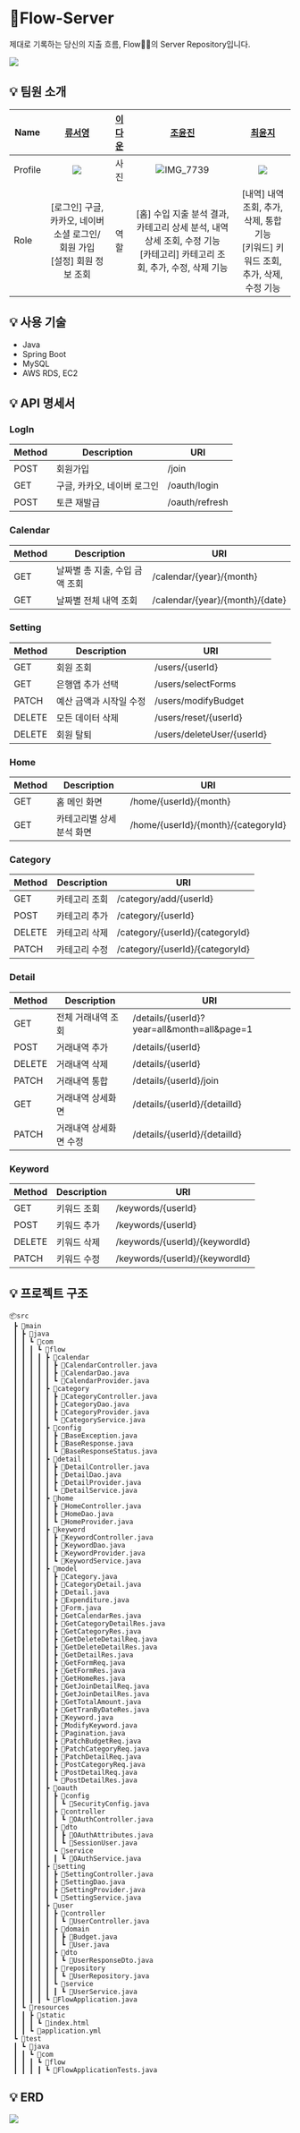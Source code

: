 # 📜Flow-Server
제대로 기록하는 당신의 지출 흐름, Flow✍🏻의 Server Repository입니다.

![](https://user-images.githubusercontent.com/100260416/220561044-df2a16d8-2180-43dd-8e75-d3056265c415.png)

## 💡 팀원 소개
| Name | [류서영](https://github.com/seoyoee) | [이다운](https://github.com/dawoon08) | [조윤진](https://github.com/cyjadela) | [최윤지](https://github.com/choiyounji) |
| ------- | :---: | :---: | :---: | :---: |
| Profile | ![](https://user-images.githubusercontent.com/81751862/220785900-43cba513-97a1-459d-b5c6-9dc3a95fda82.png) | 사진 | ![IMG_7739](https://user-images.githubusercontent.com/70833219/221144728-aeb02415-641a-432d-9076-84a536bc347e.PNG) | ![](https://user-images.githubusercontent.com/100260416/220534231-c01cad9b-7a63-433d-b114-33378163978c.png) |
| Role | [로그인] 구글, 카카오, 네이버 소셜 로그인/회원 가입<br> [설정] 회원 정보 조회 | 역할 | [홈] 수입 지출 분석 결과, 카테고리 상세 분석, 내역 상세 조회, 수정 기능 <br> [카테고리] 카테고리 조회, 추가, 수정, 삭제 기능 | [내역] 내역 조회, 추가, 삭제, 통합 기능<br> [키워드] 키워드 조회, 추가, 삭제, 수정 기능<br> |

## 💡 사용 기술
- Java
- Spring Boot
- MySQL
- AWS RDS, EC2

## 💡 API 명세서
### LogIn
| Method | Description | URI |
| ------- | --- | --- |
| POST | 회원가입 |/join|
| GET |구글, 카카오, 네이버 로그인 | /oauth/login |
| POST | 토큰 재발급 | /oauth/refresh |

### Calendar
| Method | Description | URI |
| ------- | --- | --- |
| GET | 날짜별 총 지출, 수입 금액 조회 | /calendar/{year}/{month} |
| GET | 날짜별 전체 내역 조회 | /calendar/{year}/{month}/{date} |

### Setting
| Method | Description | URI |
| ------- | --- | --- |
| GET | 회원 조회 | /users/{userId} |
| GET | 은행앱 추가 선택 | /users/selectForms |
| PATCH | 예산 금액과 시작일 수정 | /users/modifyBudget |
| DELETE | 모든 데이터 삭제 | /users/reset/{userId} |
| DELETE | 회원 탈퇴 | /users/deleteUser/{userId} |

### Home
| Method | Description | URI |
| ------- | --- | --- |
| GET | 홈 메인 화면 | /home/{userId}/{month} |
| GET | 카테고리별 상세 분석 화면 | /home/{userId}/{month}/{categoryId} |

### Category
| Method | Description | URI |
| ------- | --- | --- |
| GET | 카테고리 조회 | /category/add/{userId} |
| POST | 카테고리 추가 | /category/{userId} |
| DELETE | 카테고리 삭제 | /category/{userId}/{categoryId} |
| PATCH | 카테고리 수정 | /category/{userId}/{categoryId} |

### Detail
| Method | Description | URI |
| ------- | --- | --- |
| GET | 전체 거래내역 조회 | /details/{userId}?year=all&month=all&page=1 |
| POST | 거래내역 추가 | /details/{userId} |
| DELETE | 거래내역 삭제 | /details/{userId} |
| PATCH | 거래내역 통합 | /details/{userId}/join |
| GET | 거래내역 상세화면 | /details/{userId}/{detailId} |
| PATCH | 거래내역 상세화면 수정 | /details/{userId}/{detailId} |

### Keyword
| Method | Description | URI |
| ------- | --- | --- |
| GET | 키워드 조회 | /keywords/{userId} |
| POST | 키워드 추가 | /keywords/{userId} |
| DELETE | 키워드 삭제 | /keywords/{userId}/{keywordId} |
| PATCH | 키워드 수정 | /keywords/{userId}/{keywordId} |

## 💡 프로젝트 구조
```
📦src  
 ┣ 📂main  
 ┃ ┣ 📂java  
 ┃ ┃ ┗ 📂com  
 ┃ ┃ ┃ ┗ 📂flow  
 ┃ ┃ ┃ ┃ ┣ 📂calendar  
 ┃ ┃ ┃ ┃ ┃ ┣ 📜CalendarController.java  
 ┃ ┃ ┃ ┃ ┃ ┣ 📜CalendarDao.java  
 ┃ ┃ ┃ ┃ ┃ ┗ 📜CalendarProvider.java  
 ┃ ┃ ┃ ┃ ┣ 📂category  
 ┃ ┃ ┃ ┃ ┃ ┣ 📜CategoryController.java  
 ┃ ┃ ┃ ┃ ┃ ┣ 📜CategoryDao.java  
 ┃ ┃ ┃ ┃ ┃ ┣ 📜CategoryProvider.java  
 ┃ ┃ ┃ ┃ ┃ ┗ 📜CategoryService.java  
 ┃ ┃ ┃ ┃ ┣ 📂config  
 ┃ ┃ ┃ ┃ ┃ ┣ 📜BaseException.java  
 ┃ ┃ ┃ ┃ ┃ ┣ 📜BaseResponse.java  
 ┃ ┃ ┃ ┃ ┃ ┗ 📜BaseResponseStatus.java  
 ┃ ┃ ┃ ┃ ┣ 📂detail  
 ┃ ┃ ┃ ┃ ┃ ┣ 📜DetailController.java  
 ┃ ┃ ┃ ┃ ┃ ┣ 📜DetailDao.java  
 ┃ ┃ ┃ ┃ ┃ ┣ 📜DetailProvider.java  
 ┃ ┃ ┃ ┃ ┃ ┗ 📜DetailService.java  
 ┃ ┃ ┃ ┃ ┣ 📂home  
 ┃ ┃ ┃ ┃ ┃ ┣ 📜HomeController.java  
 ┃ ┃ ┃ ┃ ┃ ┣ 📜HomeDao.java  
 ┃ ┃ ┃ ┃ ┃ ┗ 📜HomeProvider.java  
 ┃ ┃ ┃ ┃ ┣ 📂keyword  
 ┃ ┃ ┃ ┃ ┃ ┣ 📜KeywordController.java  
 ┃ ┃ ┃ ┃ ┃ ┣ 📜KeywordDao.java  
 ┃ ┃ ┃ ┃ ┃ ┣ 📜KeywordProvider.java  
 ┃ ┃ ┃ ┃ ┃ ┗ 📜KeywordService.java  
 ┃ ┃ ┃ ┃ ┣ 📂model  
 ┃ ┃ ┃ ┃ ┃ ┣ 📜Category.java  
 ┃ ┃ ┃ ┃ ┃ ┣ 📜CategoryDetail.java  
 ┃ ┃ ┃ ┃ ┃ ┣ 📜Detail.java  
 ┃ ┃ ┃ ┃ ┃ ┣ 📜Expenditure.java  
 ┃ ┃ ┃ ┃ ┃ ┣ 📜Form.java  
 ┃ ┃ ┃ ┃ ┃ ┣ 📜GetCalendarRes.java  
 ┃ ┃ ┃ ┃ ┃ ┣ 📜GetCategoryDetailRes.java  
 ┃ ┃ ┃ ┃ ┃ ┣ 📜GetCategoryRes.java  
 ┃ ┃ ┃ ┃ ┃ ┣ 📜GetDeleteDetailReq.java  
 ┃ ┃ ┃ ┃ ┃ ┣ 📜GetDeleteDetailRes.java  
 ┃ ┃ ┃ ┃ ┃ ┣ 📜GetDetailRes.java  
 ┃ ┃ ┃ ┃ ┃ ┣ 📜GetFormReq.java  
 ┃ ┃ ┃ ┃ ┃ ┣ 📜GetFormRes.java  
 ┃ ┃ ┃ ┃ ┃ ┣ 📜GetHomeRes.java  
 ┃ ┃ ┃ ┃ ┃ ┣ 📜GetJoinDetailReq.java  
 ┃ ┃ ┃ ┃ ┃ ┣ 📜GetJoinDetailRes.java  
 ┃ ┃ ┃ ┃ ┃ ┣ 📜GetTotalAmount.java  
 ┃ ┃ ┃ ┃ ┃ ┣ 📜GetTranByDateRes.java  
 ┃ ┃ ┃ ┃ ┃ ┣ 📜Keyword.java  
 ┃ ┃ ┃ ┃ ┃ ┣ 📜ModifyKeyword.java  
 ┃ ┃ ┃ ┃ ┃ ┣ 📜Pagination.java  
 ┃ ┃ ┃ ┃ ┃ ┣ 📜PatchBudgetReq.java  
 ┃ ┃ ┃ ┃ ┃ ┣ 📜PatchCategoryReq.java  
 ┃ ┃ ┃ ┃ ┃ ┣ 📜PatchDetailReq.java  
 ┃ ┃ ┃ ┃ ┃ ┣ 📜PostCategoryReq.java  
 ┃ ┃ ┃ ┃ ┃ ┣ 📜PostDetailReq.java  
 ┃ ┃ ┃ ┃ ┃ ┗ 📜PostDetailRes.java  
 ┃ ┃ ┃ ┃ ┣ 📂oauth  
 ┃ ┃ ┃ ┃ ┃ ┣ 📂config  
 ┃ ┃ ┃ ┃ ┃ ┃ ┗ 📜SecurityConfig.java  
 ┃ ┃ ┃ ┃ ┃ ┣ 📂controller  
 ┃ ┃ ┃ ┃ ┃ ┃ ┗ 📜OAuthController.java  
 ┃ ┃ ┃ ┃ ┃ ┣ 📂dto  
 ┃ ┃ ┃ ┃ ┃ ┃ ┣ 📜OAuthAttributes.java  
 ┃ ┃ ┃ ┃ ┃ ┃ ┗ 📜SessionUser.java  
 ┃ ┃ ┃ ┃ ┃ ┗ 📂service  
 ┃ ┃ ┃ ┃ ┃ ┃ ┗ 📜OAuthService.java  
 ┃ ┃ ┃ ┃ ┣ 📂setting  
 ┃ ┃ ┃ ┃ ┃ ┣ 📜SettingController.java  
 ┃ ┃ ┃ ┃ ┃ ┣ 📜SettingDao.java  
 ┃ ┃ ┃ ┃ ┃ ┣ 📜SettingProvider.java  
 ┃ ┃ ┃ ┃ ┃ ┗ 📜SettingService.java  
 ┃ ┃ ┃ ┃ ┣ 📂user  
 ┃ ┃ ┃ ┃ ┃ ┣ 📂controller  
 ┃ ┃ ┃ ┃ ┃ ┃ ┗ 📜UserController.java  
 ┃ ┃ ┃ ┃ ┃ ┣ 📂domain  
 ┃ ┃ ┃ ┃ ┃ ┃ ┣ 📜Budget.java  
 ┃ ┃ ┃ ┃ ┃ ┃ ┗ 📜User.java  
 ┃ ┃ ┃ ┃ ┃ ┣ 📂dto  
 ┃ ┃ ┃ ┃ ┃ ┃ ┗ 📜UserResponseDto.java  
 ┃ ┃ ┃ ┃ ┃ ┣ 📂repository  
 ┃ ┃ ┃ ┃ ┃ ┃ ┗ 📜UserRepository.java  
 ┃ ┃ ┃ ┃ ┃ ┗ 📂service  
 ┃ ┃ ┃ ┃ ┃ ┃ ┗ 📜UserService.java  
 ┃ ┃ ┃ ┃ ┗ 📜FlowApplication.java  
 ┃ ┗ 📂resources  
 ┃ ┃ ┣ 📂static  
 ┃ ┃ ┃ ┗ 📜index.html  
 ┃ ┃ ┗ 📜application.yml  
 ┗ 📂test  
 ┃ ┗ 📂java  
 ┃ ┃ ┗ 📂com  
 ┃ ┃ ┃ ┗ 📂flow  
 ┃ ┃ ┃ ┃ ┗ 📜FlowApplicationTests.java  
 ```

## 💡 ERD
![ ](https://user-images.githubusercontent.com/100260416/220533458-98b64708-d0d1-40a8-bc7f-39648fa33922.png)

